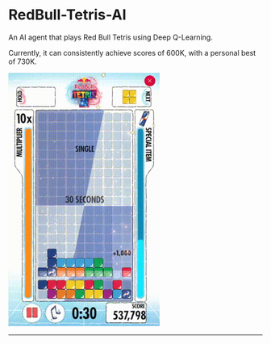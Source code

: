 # RedBull-Tetris-AI

An AI agent that plays Red Bull Tetris using Deep Q-Learning.

Currently, it can consistently achieve scores of 600K, with a personal best of 730K.

![Demo](assets/demo.gif)

---
